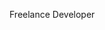 Freelance Developer

<!---
AAlderman/AAlderman is a ✨ special ✨ repository because its `README.md` (this file) appears on your GitHub profile.
You can click the Preview link to take a look at your changes.
--->
